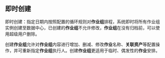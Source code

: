 ## 即时创建
即时创建：指定日期内按照配置的循环规则对**作业组**排程，系统即时将所有作业组实例创建至数据中心，已创建的**作业组**不允许修改，**作业组**在没有归档前，可以使用超级用户删除。

创建**作业组**允许对**作业组**内容进行增加、删减、修改**作业**名称、**关联资产**等配置操作，并可重新指定**作业组**执行人。创建**作业组**更适用于临时、偶发性的**作业**安排。
